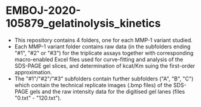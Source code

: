 # EMBOJ-2020-105879_gelatinolysis_kinetics

- This repository contains 4 folders, one for each MMP-1 variant studied.
- Each MMP-1 variant folder contains raw data (in the subfolders ending "#1", "#2" or "#3") for the triplicate assays together with corresponding macro-enabled Excel files used for curve-fitting and analysis of the SDS-PAGE gel slices, and determination of kcat/Km suing the first-order approximation.
- The "#1"/"#2"/"#3" subfolders contain further subfolders ("A", "B", "C") which contain the technical replicate images (.bmp files) of the SDS-PAGE gels and the raw intensity data for the digitised gel lanes (files "0.txt" - "120.txt").
